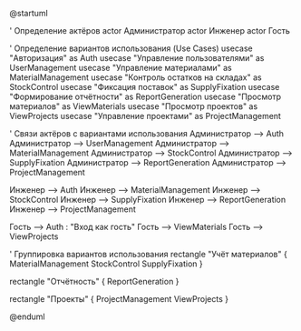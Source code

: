 @startuml

' Определение актёров
actor Администратор
actor Инженер
actor Гость

' Определение вариантов использования (Use Cases)
usecase "Авторизация" as Auth
usecase "Управление пользователями" as UserManagement
usecase "Управление материалами" as MaterialManagement
usecase "Контроль остатков на складах" as StockControl
usecase "Фиксация поставок" as SupplyFixation
usecase "Формирование отчётности" as ReportGeneration
usecase "Просмотр материалов" as ViewMaterials
usecase "Просмотр проектов" as ViewProjects
usecase "Управление проектами" as ProjectManagement

' Связи актёров с вариантами использования
Администратор --> Auth
Администратор --> UserManagement
Администратор --> MaterialManagement
Администратор --> StockControl
Администратор --> SupplyFixation
Администратор --> ReportGeneration
Администратор --> ProjectManagement

Инженер --> Auth
Инженер --> MaterialManagement
Инженер --> StockControl
Инженер --> SupplyFixation
Инженер --> ReportGeneration
Инженер --> ProjectManagement

Гость --> Auth : "Вход как гость"
Гость --> ViewMaterials
Гость --> ViewProjects

' Группировка вариантов использования
rectangle "Учёт материалов" {
    MaterialManagement
    StockControl
    SupplyFixation
}

rectangle "Отчётность" {
    ReportGeneration
}

rectangle "Проекты" {
    ProjectManagement
    ViewProjects
}

@enduml
